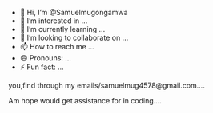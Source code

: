 - 👋 Hi, I’m @Samuelmugongamwa
- 👀 I’m interested in ...
- 🌱 I’m currently learning ...
- 💞️ I’m looking to collaborate on ...
- 📫 How to reach me ...
- 😄 Pronouns: ...
- ⚡ Fun fact: ...

<!---
Samuelmugongamwa/Samuelmugongamwa is a ✨ special ✨ repository because its `README.md` (this file) appears on your GitHub profile.
You can click the Preview link to take a look at your changes.
--->you,find through my emails/samuelmug4578@gmail.com....
Am hope would get assistance for in coding....

<training >
